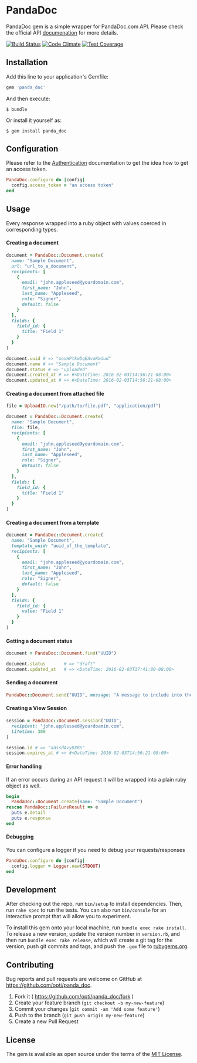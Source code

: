 # PandaDoc

PandaDoc gem is a simple wrapper for PandaDoc.com API. Please check the official
API [documenation](https://developers.pandadoc.com) for more details.

[![Build Status](https://travis-ci.org/opti/panda_doc.svg?branch=master)](http://travis-ci.org/opti/panda_doc)
[![Code Climate](https://codeclimate.com/github/opti/panda_doc/badges/gpa.svg)](https://codeclimate.com/github/opti/panda_doc)
[![Test Coverage](https://codeclimate.com/github/opti/panda_doc/badges/coverage.svg)](https://codeclimate.com/github/opti/panda_doc/coverage)

## Installation

Add this line to your application's Gemfile:

```ruby
gem 'panda_doc'
```

And then execute:

    $ bundle

Or install it yourself as:

    $ gem install panda_doc

## Configuration

Please refer to the [Authentication](https://developers.pandadoc.com/#authentication)
documentation to get the idea how to get an access token.

```ruby
PandaDoc.configure do |config|
  config.access_token = "an access token"
end
```

## Usage

Every response wrapped into a ruby object with values coerced in corresponding types.

#### Creating a document

```ruby
document = PandaDoc::Document.create(
  name: "Sample Document",
  url: "url_to_a_document",
  recipients: [
    {
      email: "john.appleseed@yourdomain.com",
      first_name: "John",
      last_name: "Appleseed",
      role: "Signer",
      default: false
    }
  ],
  fields: {
    field_id: {
      title: "Field 1"
    }
  }
)

document.uuid # => "oovHPtkwDqEAvaKmdud"
document.name # => "Sample Document"
document.status # => "uploaded"
document.created_at # => #<DateTime: 2016-02-03T14:56:21-08:00>
document.updated_at # => #<DateTime: 2016-02-03T14:56:21-08:00>
```

#### Creating a document from attached file

```ruby
file = UploadIO.new("/path/to/file.pdf", "application/pdf")

document = PandaDoc::Document.create(
  name: "Sample Document",
  file: file,
  recipients: [
    {
      email: "john.appleseed@yourdomain.com",
      first_name: "John",
      last_name: "Appleseed",
      role: "Signer",
      default: false
    }
  ],
  fields: {
    field_id: {
      title: "Field 1"
    }
  }
)
```

#### Creating a document from a template

```ruby
document = PandaDoc::Document.create(
  name: "Sample Document",
  template_uuid: "uuid_of_the_template",
  recipients: [
    {
      email: "john.appleseed@yourdomain.com",
      first_name: "John",
      last_name: "Appleseed",
      role: "Signer",
      default: false
    }
  ],
  fields: {
    field_id: {
      value: "Field 1"
    }
  }
)
```

#### Getting a document status

```ruby
document = PandaDoc::Document.find("UUID")

document.status       # => "draft"
document.updated_at   # => <DateTime: 2016-02-03T17:41:00-08:00>
```

#### Sending a document

```ruby
PandaDoc::Document.send("UUID", message: "A message to include into the email")
```

#### Creating a View Session

```ruby
session = PandaDoc::Document.session("UUID",
  recipient: "john.applessed@yourdoamin.com",
  lifetime: 300
)

session.id # => "adssdAvyDXBS"
session.expires_at # => #<DateTime: 2016-02-03T14:56:21-08:00>
```

#### Error handling

If an error occurs during an API request it will be wrapped into a plain ruby
object as well.

```ruby
begin
  PandaDoc::Document.create(name: "Sample Document")
rescue PandaDoc::FailureResult => e
  puts e.detail
  puts e.response
end
```

#### Debugging

You can configure a logger if you need to debug your requests/responses

```ruby
PandaDoc.configure do |config|
  config.logger = Logger.new(STDOUT)
end
```

## Development

After checking out the repo, run `bin/setup` to install dependencies. Then, run `rake spec` to run the tests. You can also run `bin/console` for an interactive prompt that will allow you to experiment.

To install this gem onto your local machine, run `bundle exec rake install`. To release a new version, update the version number in `version.rb`, and then run `bundle exec rake release`, which will create a git tag for the version, push git commits and tags, and push the `.gem` file to [rubygems.org](https://rubygems.org).

## Contributing

Bug reports and pull requests are welcome on GitHub at https://github.com/opti/panda_doc.

1. Fork it ( https://github.com/opti/panda_doc/fork )
2. Create your feature branch (`git checkout -b my-new-feature`)
3. Commit your changes (`git commit -am 'Add some feature'`)
4. Push to the branch (`git push origin my-new-feature`)
5. Create a new Pull Request

## License

The gem is available as open source under the terms of the [MIT License](http://opensource.org/licenses/MIT).
